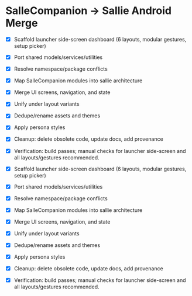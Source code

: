 # SalleCompanion → Sallie Android Merge

- [x] Scaffold launcher side-screen dashboard (6 layouts, modular gestures, setup picker)
- [x] Port shared models/services/utilities
- [x] Resolve namespace/package conflicts
- [x] Map SalleCompanion modules into sallie architecture
- [x] Merge UI screens, navigation, and state
- [x] Unify under layout variants
- [x] Dedupe/rename assets and themes
- [x] Apply persona styles
- [x] Cleanup: delete obsolete code, update docs, add provenance
- [x] Verification: build passes; manual checks for launcher side-screen and all layouts/gestures recommended.

- [x] Scaffold launcher side-screen dashboard (6 layouts, modular gestures, setup picker)
- [x] Port shared models/services/utilities
- [x] Resolve namespace/package conflicts
- [x] Map SalleCompanion modules into sallie architecture
- [x] Merge UI screens, navigation, and state
- [x] Unify under layout variants
- [x] Dedupe/rename assets and themes
- [x] Apply persona styles
- [x] Cleanup: delete obsolete code, update docs, add provenance
- [x] Verification: build passes; manual checks for launcher side-screen and all layouts/gestures recommended.
